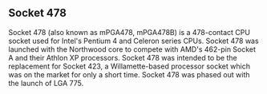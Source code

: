 ## Socket 478

Socket 478 (also known as mPGA478, mPGA478B) is a 478-contact CPU socket used for Intel's Pentium 4 and Celeron series CPUs.
Socket 478 was launched with the Northwood core to compete with AMD's 462-pin Socket A and their Athlon XP processors. Socket 478 was intended to be the replacement for Socket 423, a Willamette-based processor socket which was on the market for only a short time. Socket 478 was phased out with the launch of LGA 775.